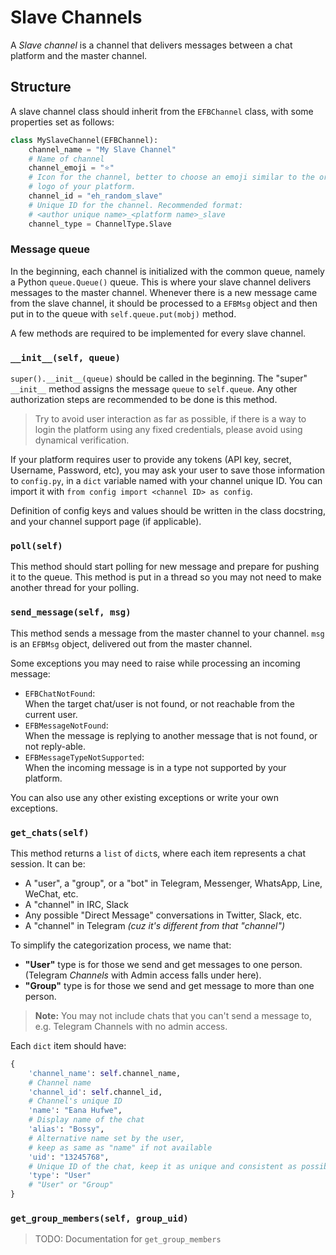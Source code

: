 # Slave Channels
A _Slave channel_ is a channel that delivers messages between a chat platform
and the master channel.

## Structure
A slave channel class should inherit from the `EFBChannel` class, with some properties set as follows:
```python
class MySlaveChannel(EFBChannel):
    channel_name = "My Slave Channel"
    # Name of channel
    channel_emoji = "⭐"
    # Icon for the channel, better to choose an emoji similar to the original
    # logo of your platform.
    channel_id = "eh_random_slave"
    # Unique ID for the channel. Recommended format:
    # <author unique name>_<platform name>_slave
    channel_type = ChannelType.Slave
```

### Message queue
In the beginning, each channel is initialized with the common queue, namely a Python `queue.Queue()` queue. This is where your slave channel delivers messages to the master channel. Whenever there is a new message came from the slave channel, it should be processed to a `EFBMsg` object and then put in to the queue with `self.queue.put(mobj)` method.

A few methods are required to be implemented for every slave channel.

### `__init__(self, queue)`
`super().__init__(queue)` should be called in the beginning. The "super" `__init__` method assigns the message `queue` to `self.queue`. Any other authorization steps are recommended to be done is this method.

> Try to avoid user interaction as far as possible, if there is a way to login the platform using any fixed credentials, please avoid using dynamical verification.

If your platform requires user to provide any tokens (API key, secret, Username, Password, etc), you may ask your user to save those information to `config.py`, in a `dict` variable named with your channel unique ID. You can import it with `from config import <channel ID> as config`.

Definition of config keys and values should be written in the class docstring, and your channel support page (if applicable).

### `poll(self)`
This method should start polling for new message and prepare for pushing it to the queue. This method is put in a thread so you may not need to make another thread for your polling.

### `send_message(self, msg)`
This method sends a message from the master channel to your channel. `msg` is an `EFBMsg` object, delivered out from the master channel.

Some exceptions you may need to raise while processing an incoming message:
* `EFBChatNotFound`:  
  When the target chat/user is not found, or not reachable from the current user.
* `EFBMessageNotFound`:  
  When the message is replying to another message that is not found, or not reply-able.
* `EFBMessageTypeNotSupported`:  
  When the incoming message is in a type not supported by your platform.

You can also use any other existing exceptions or write your own exceptions.

### `get_chats(self)`
This method returns a `list` of `dict`s, where each item represents a chat session. It can be:
* A "user", a "group", or a "bot" in Telegram, Messenger, WhatsApp, Line, WeChat, etc.
* A "channel" in IRC, Slack
* Any possible "Direct Message" conversations in Twitter, Slack, etc.
* A "channel" in Telegram _(cuz it's different from that "channel")_

To simplify the categorization process, we name that:
* __"User"__ type is for those we send and get messages to one person.  
(Telegram _Channels_ with Admin access falls under here).
* __"Group"__ type is for those we send and get message to more than one person.

> __Note:__ You may not include chats that you can't send a message to, e.g. Telegram Channels with no admin access.

Each `dict` item should have:
```python
{
    'channel_name': self.channel_name,
    # Channel name
    'channel_id': self.channel_id,
    # Channel's unique ID
    'name': "Eana Hufwe",
    # Display name of the chat
    'alias': "Bossy",
    # Alternative name set by the user,
    # keep as same as "name" if not available
    'uid': "13245768",
    # Unique ID of the chat, keep it as unique and consistent as possible
    'type': "User"
    # "User" or "Group"
}
```

### `get_group_members(self, group_uid)`

> TODO: Documentation for `get_group_members`
